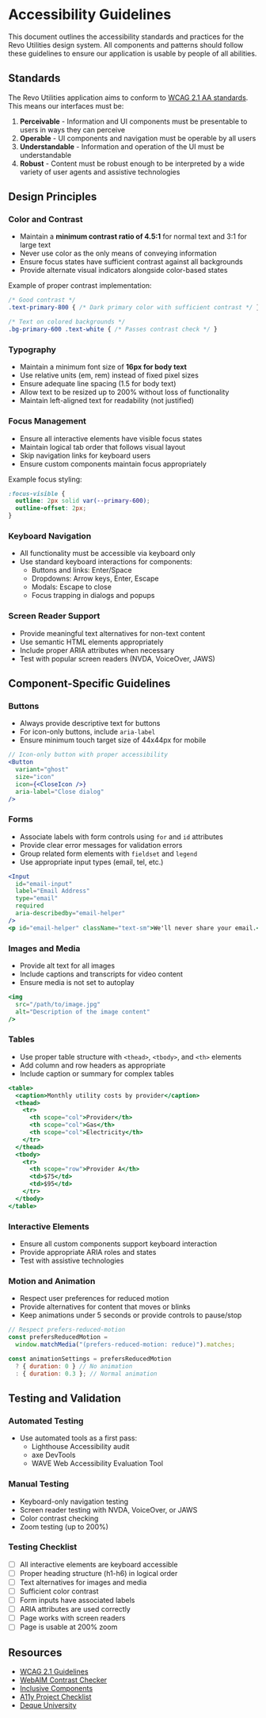 # Accessibility Guidelines

This document outlines the accessibility standards and practices for the Revo Utilities design system. All components and patterns should follow these guidelines to ensure our application is usable by people of all abilities.

## Standards

The Revo Utilities application aims to conform to [WCAG 2.1 AA standards](https://www.w3.org/WAI/standards-guidelines/wcag/). This means our interfaces must be:

1. **Perceivable** - Information and UI components must be presentable to users in ways they can perceive
2. **Operable** - UI components and navigation must be operable by all users
3. **Understandable** - Information and operation of the UI must be understandable
4. **Robust** - Content must be robust enough to be interpreted by a wide variety of user agents and assistive technologies

## Design Principles

### Color and Contrast

- Maintain a **minimum contrast ratio of 4.5:1** for normal text and 3:1 for large text
- Never use color as the only means of conveying information
- Ensure focus states have sufficient contrast against all backgrounds
- Provide alternate visual indicators alongside color-based states

Example of proper contrast implementation:

```css
/* Good contrast */
.text-primary-800 { /* Dark primary color with sufficient contrast */ }

/* Text on colored backgrounds */
.bg-primary-600 .text-white { /* Passes contrast check */ }
```

### Typography

- Maintain a minimum font size of **16px for body text**
- Use relative units (em, rem) instead of fixed pixel sizes
- Ensure adequate line spacing (1.5 for body text)
- Allow text to be resized up to 200% without loss of functionality
- Maintain left-aligned text for readability (not justified)

### Focus Management

- Ensure all interactive elements have visible focus states
- Maintain logical tab order that follows visual layout
- Skip navigation links for keyboard users
- Ensure custom components maintain focus appropriately

Example focus styling:

```css
:focus-visible {
  outline: 2px solid var(--primary-600);
  outline-offset: 2px;
}
```

### Keyboard Navigation

- All functionality must be accessible via keyboard only
- Use standard keyboard interactions for components:
  - Buttons and links: Enter/Space
  - Dropdowns: Arrow keys, Enter, Escape
  - Modals: Escape to close
  - Focus trapping in dialogs and popups

### Screen Reader Support

- Provide meaningful text alternatives for non-text content
- Use semantic HTML elements appropriately
- Include proper ARIA attributes when necessary
- Test with popular screen readers (NVDA, VoiceOver, JAWS)

## Component-Specific Guidelines

### Buttons

- Always provide descriptive text for buttons
- For icon-only buttons, include `aria-label`
- Ensure minimum touch target size of 44x44px for mobile

```jsx
// Icon-only button with proper accessibility
<Button 
  variant="ghost" 
  size="icon" 
  icon={<CloseIcon />} 
  aria-label="Close dialog"
/>
```

### Forms

- Associate labels with form controls using `for` and `id` attributes
- Provide clear error messages for validation errors
- Group related form elements with `fieldset` and `legend`
- Use appropriate input types (email, tel, etc.)

```jsx
<Input
  id="email-input"
  label="Email Address"
  type="email"
  required
  aria-describedby="email-helper"
/>
<p id="email-helper" className="text-sm">We'll never share your email.</p>
```

### Images and Media

- Provide alt text for all images
- Include captions and transcripts for video content
- Ensure media is not set to autoplay

```jsx
<img 
  src="/path/to/image.jpg" 
  alt="Description of the image content" 
/>
```

### Tables

- Use proper table structure with `<thead>`, `<tbody>`, and `<th>` elements
- Add column and row headers as appropriate
- Include caption or summary for complex tables

```jsx
<table>
  <caption>Monthly utility costs by provider</caption>
  <thead>
    <tr>
      <th scope="col">Provider</th>
      <th scope="col">Gas</th>
      <th scope="col">Electricity</th>
    </tr>
  </thead>
  <tbody>
    <tr>
      <th scope="row">Provider A</th>
      <td>$75</td>
      <td>$95</td>
    </tr>
  </tbody>
</table>
```

### Interactive Elements

- Ensure all custom components support keyboard interaction
- Provide appropriate ARIA roles and states
- Test with assistive technologies

### Motion and Animation

- Respect user preferences for reduced motion
- Provide alternatives for content that moves or blinks
- Keep animations under 5 seconds or provide controls to pause/stop

```jsx
// Respect prefers-reduced-motion
const prefersReducedMotion = 
  window.matchMedia("(prefers-reduced-motion: reduce)").matches;

const animationSettings = prefersReducedMotion 
  ? { duration: 0 } // No animation
  : { duration: 0.3 }; // Normal animation
```

## Testing and Validation

### Automated Testing

- Use automated tools as a first pass:
  - Lighthouse Accessibility audit
  - axe DevTools
  - WAVE Web Accessibility Evaluation Tool

### Manual Testing

- Keyboard-only navigation testing
- Screen reader testing with NVDA, VoiceOver, or JAWS
- Color contrast checking
- Zoom testing (up to 200%)

### Testing Checklist

- [ ] All interactive elements are keyboard accessible
- [ ] Proper heading structure (h1-h6) in logical order
- [ ] Text alternatives for images and media
- [ ] Sufficient color contrast
- [ ] Form inputs have associated labels
- [ ] ARIA attributes are used correctly
- [ ] Page works with screen readers
- [ ] Page is usable at 200% zoom

## Resources

- [WCAG 2.1 Guidelines](https://www.w3.org/TR/WCAG21/)
- [WebAIM Contrast Checker](https://webaim.org/resources/contrastchecker/)
- [Inclusive Components](https://inclusive-components.design/)
- [A11y Project Checklist](https://www.a11yproject.com/checklist/)
- [Deque University](https://dequeuniversity.com/)
